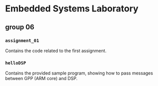 # Embedded Systems Laboratory
## group 06

### `assignment_01`
Contains the code related to the first assignment.

### `helloDSP`
Contains the provided sample program, showing how to pass messages between GPP (ARM core) and DSP.
